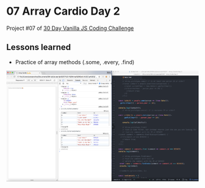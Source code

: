 # 07 Array Cardio Day 2
Project #07 of [30 Day Vanilla JS Coding Challenge](https://javascript30.com)

## Lessons learned
- Practice of array methods (.some, .every, .find)

![array-cardio gif](./assets/array-cardio-day-2.jpg)
